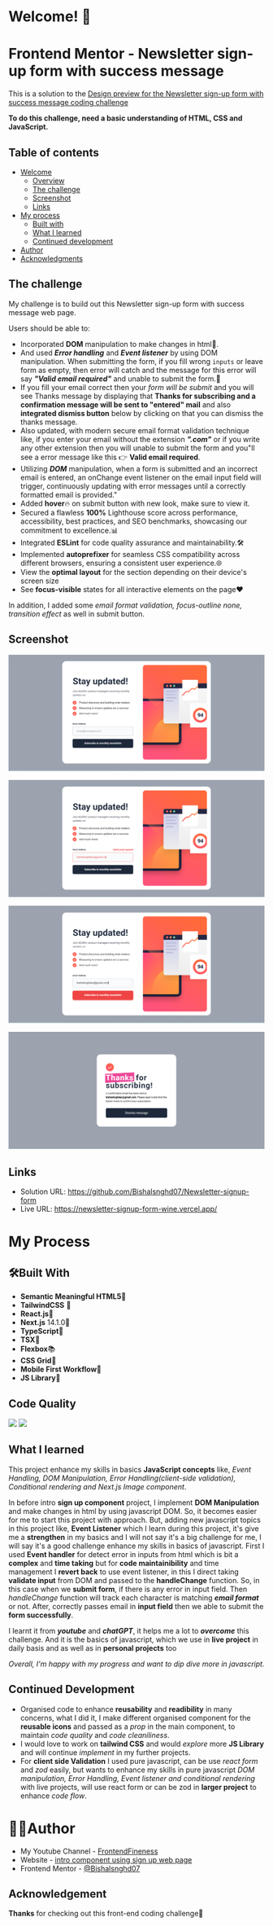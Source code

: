 # Welcome! 👋

# Frontend Mentor - Newsletter sign-up form with success message

This is a solution to the [Design preview for the Newsletter sign-up form with success message coding challenge](https://www.frontendmentor.io/solutions/responsive-newsletter-signup-form-using-tailwind-css-next-RqwSiE4mnM)

**To do this challenge, need a basic understanding of HTML, CSS and JavaScript.**

## Table of contents

- [Welcome](#welcome)
  - [Overview](#overview)
  - [The challenge](#the-challenge)
  - [Screenshot](#screenshot)
  - [Links](#links)
- [My process](#my-process)
  - [Built with](#built-with)
  - [What I learned](#what-i-learned)
  - [Continued development](#continued-development)
- [Author](#author)
- [Acknowledgments](#acknowledgments)


## The challenge

My challenge is to build out this Newsletter sign-up form with success message web page.


Users should be able to:
- Incorporated **DOM** manipulation to make changes in html🌠. 
- And used ***Error handling*** and ***Event listener*** by using DOM manipulation. When submitting the form, if you fill wrong `inputs` or leave form as empty, then error will catch and the message for this error will say ***"Valid email required"*** and unable to submit the form.📄
- If you fill your email correct then your *form will be submit* and you will see Thanks message by displaying that **Thanks for subscribing and a confirmation message will be sent to "entered" mail** and also **integrated dismiss button** below by clicking on that you can dismiss the thanks message.
- Also updated, with modern secure email format validation technique like, if you enter your email without the extension ***".com"*** or if you write any other extension then you will unable to submit the form and you"ll see a error message like this 👉 **Valid email required**.
- Utilizing ***DOM*** manipulation, when a form is submitted and an incorrect email is entered, an onChange event listener on the email input field will trigger, continuously updating with error messages until a correctly formatted email is provided." 
- Added **hover**🔥 on submit button with new look, make sure to view it.
- Secured a flawless **100%** Lighthouse score across performance, accessibility, best practices, and SEO benchmarks, showcasing our commitment to excellence.📊
- Integrated **ESLint** for code quality assurance and maintainability.🛠️
- Implemented **autoprefixer** for seamless CSS compatibility across different browsers, ensuring a consistent user experience.🌐
- View the **optimal layout** for the section depending on their device's screen size
- See **focus-visible** states for all interactive elements on the page❤️

In addition, I added some *email format validation, focus-outline none, transition effect* as well in submit button.

## Screenshot

![Design preview for the newsletter signup section coding challenge](/public/design/screenshot-a.png)

![Design preview for the newsletter signup section coding challenge](/public/design/screenshot-b.png)

![Design preview for the newsletter signup section coding challenge](/public/design/screenshot-c.png)

![Design preview for the newsletter signup section coding challenge](/public/design/screenshot-d.png)

## Links
- Solution URL: https://github.com/Bishalsnghd07/Newsletter-signup-form
- Live URL: https://newsletter-signup-form-wine.vercel.app/

# My Process

## 🛠️Built With

- **Semantic Meaningful HTML5**📃
- **TailwindCSS** 🎨
- **React.js**👾
- **Next.js** 14.1.0🔺
- **TypeScript**🤖
- **TSX**📜
- **Flexbox**📚
- **CSS Grid**📰
- **Mobile First Workflow**📲
- **JS Library**🎴

## Code Quality

![](https://img.shields.io/badge/eslint-fff?style=for-the-badge&logo=eslint&logoColor=fff&color=4930bd) ![](https://img.shields.io/badge/prettier-fff?style=for-the-badge&logo=prettier&logoColor=000&color=f3ae42)

## What I learned

This project enhance my skills in basics **JavaScript concepts** like, *Event Handling, DOM Manipulation, Error Handling(client-side validation), Conditional rendering and Next.js Image component*. 

In before intro **sign up component** project, I implement **DOM Manipulation** and make changes in html by using javascript DOM. So, it becomes easier for me to start this project with approach. But, adding new javascript topics in this project like, **Event Listener** which I learn during this project, it's give me a **strengthen** in my basics and I will not say it's a big challenge for me, I will say it's a good challenge enhance my skills in basics of javascript. First I used **Event handler** for detect error in inputs from html which is bit a **complex** and **time taking** but for **code maintainibility** and time management I **revert back** to use event listener, in this I direct taking **validate input** from DOM and passed to the **handleChange** function. So, in this case when we **submit form**, if there is any error in input field. Then *handleChange* function will track each character is matching ***email format*** or not. After, correctly passes email in **input field** then we able to submit the **form successfully**. 

I learnt it from ***youtube*** and ***chatGPT***, it helps me a lot to ***overcome*** this challenge. And it is the basics of javascript, which we use in **live project** in daily basis and as well as in **personal projects** too

*Overall, I'm happy with my progress and want to dip dive more in javascript.*

## Continued Development
- Organised code to enhance **reusability** and **readibility** in many concerns, what I did it, I make different organised component for the **reusable icons** and passed as a *prop* in the main component, to maintain *code quality* and *code cleaniliness*.
- I would love to work on **tailwind CSS** and would *explore* more **JS Library** and will continue *implement* in my further projects.
- For **client side Validation** I used pure javascript, can be use *react form* and *zod* easily, but wants to enhance my skills in pure javascript *DOM manipulation, Error Handling, Event listener and conditional rendering* with live projects, will use react form or can be zod in **larger project** to enhance *code flow*.  

# 👨‍💻Author

- My Youtube Channel - [FrontendFineness](https://www.youtube.com/@frontendfineness985/videos)
- Website - [intro component using sign up web page](https://newsletter-signup-form-wine.vercel.app/)
- Frontend Mentor - [@Bishalsnghd07](https://www.frontendmentor.io/profile/Bishalsnghd07)

## Acknowledgement

**Thanks** for checking out this front-end coding challenge💓

